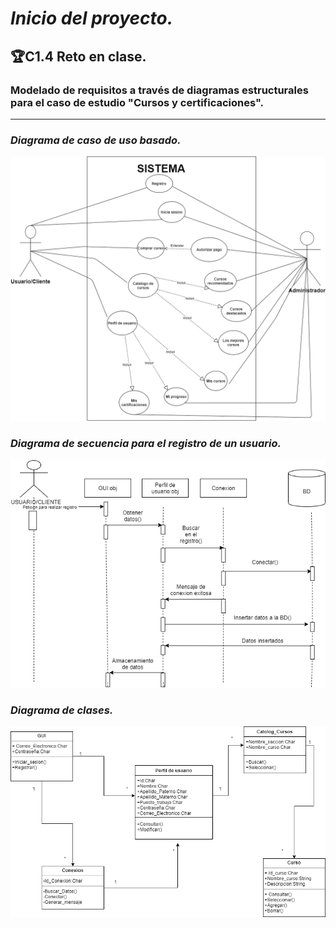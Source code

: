 # ***Inicio del proyecto.*** 
 ## 🏆**C1.4 Reto en clase.** 
### **Modelado de requisitos a través de diagramas estructurales para el caso de estudio "Cursos y certificaciones".** 

---
### ***Diagrama de caso de uso basado.***


![](Images/caso_de_uso.png)
### ***Diagrama de secuencia para el registro de un usuario.***
![](Images/diagrama_secuencia.png)
### ***Diagrama de clases.***
![](Images/diagrama_de_clases.png)

